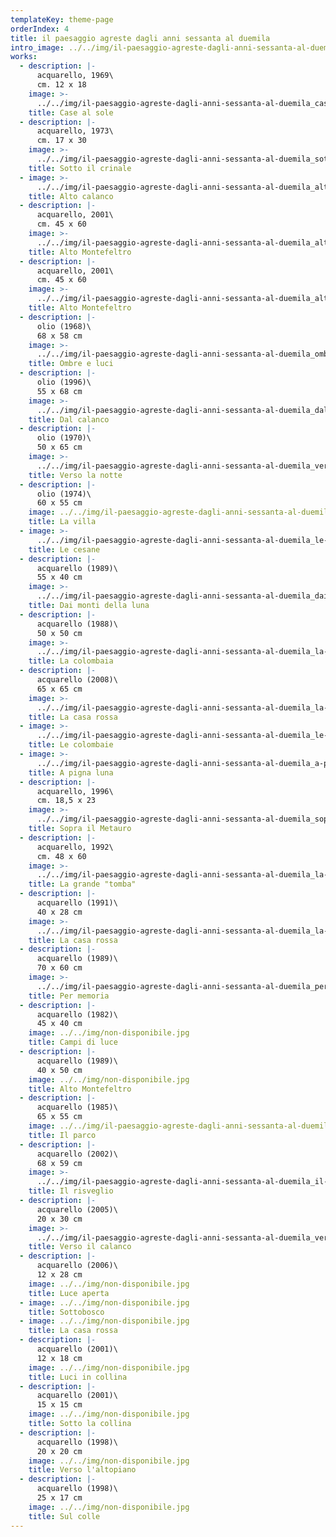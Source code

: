 ```yaml
---
templateKey: theme-page
orderIndex: 4
title: il paesaggio agreste dagli anni sessanta al duemila
intro_image: ../../img/il-paesaggio-agreste-dagli-anni-sessanta-al-duemila.jpg
works:
  - description: |-
      acquarello, 1969\
      cm. 12 x 18
    image: >-
      ../../img/il-paesaggio-agreste-dagli-anni-sessanta-al-duemila_case-al-sole.jpg
    title: Case al sole
  - description: |-
      acquarello, 1973\
      cm. 17 x 30
    image: >-
      ../../img/il-paesaggio-agreste-dagli-anni-sessanta-al-duemila_sotto-il-crinale.jpg
    title: Sotto il crinale
  - image: >-
      ../../img/il-paesaggio-agreste-dagli-anni-sessanta-al-duemila_alto-calanco.jpg
    title: Alto calanco
  - description: |-
      acquarello, 2001\
      cm. 45 x 60
    image: >-
      ../../img/il-paesaggio-agreste-dagli-anni-sessanta-al-duemila_alto-montefeltro.jpg
    title: Alto Montefeltro
  - description: |-
      acquarello, 2001\
      cm. 45 x 60
    image: >-
      ../../img/il-paesaggio-agreste-dagli-anni-sessanta-al-duemila_alto-montefeltro-2.jpg
    title: Alto Montefeltro
  - description: |-
      olio (1968)\
      68 x 58 cm
    image: >-
      ../../img/il-paesaggio-agreste-dagli-anni-sessanta-al-duemila_ombre-e-luci.jpg
    title: Ombre e luci
  - description: |-
      olio (1996)\
      55 x 68 cm
    image: >-
      ../../img/il-paesaggio-agreste-dagli-anni-sessanta-al-duemila_dal-calanco.jpg
    title: Dal calanco
  - description: |-
      olio (1970)\
      50 x 65 cm
    image: >-
      ../../img/il-paesaggio-agreste-dagli-anni-sessanta-al-duemila_verso-la-notte.jpg
    title: Verso la notte
  - description: |-
      olio (1974)\
      60 x 55 cm
    image: ../../img/il-paesaggio-agreste-dagli-anni-sessanta-al-duemila_la-villa.jpg
    title: La villa
  - image: >-
      ../../img/il-paesaggio-agreste-dagli-anni-sessanta-al-duemila_le-cesane.jpg
    title: Le cesane
  - description: |-
      acquarello (1989)\
      55 x 40 cm
    image: >-
      ../../img/il-paesaggio-agreste-dagli-anni-sessanta-al-duemila_dai-monti-della-luna.jpg
    title: Dai monti della luna
  - description: |-
      acquarello (1988)\
      50 x 50 cm
    image: >-
      ../../img/il-paesaggio-agreste-dagli-anni-sessanta-al-duemila_la-colombaia.jpg
    title: La colombaia
  - description: |-
      acquarello (2008)\
      65 x 65 cm
    image: >-
      ../../img/il-paesaggio-agreste-dagli-anni-sessanta-al-duemila_la-casa-rossa.jpg
    title: La casa rossa
  - image: >-
      ../../img/il-paesaggio-agreste-dagli-anni-sessanta-al-duemila_le-colombaie.jpg
    title: Le colombaie
  - image: >-
      ../../img/il-paesaggio-agreste-dagli-anni-sessanta-al-duemila_a-pigna-luna.jpg
    title: A pigna luna
  - description: |-
      acquarello, 1996\
      cm. 18,5 x 23
    image: >-
      ../../img/il-paesaggio-agreste-dagli-anni-sessanta-al-duemila_sopra-il-metauro.jpg
    title: Sopra il Metauro
  - description: |-
      acquarello, 1992\
      cm. 48 x 60
    image: >-
      ../../img/il-paesaggio-agreste-dagli-anni-sessanta-al-duemila_la-grande-tomba.jpg
    title: La grande "tomba"
  - description: |-
      acquarello (1991)\
      40 x 28 cm
    image: >-
      ../../img/il-paesaggio-agreste-dagli-anni-sessanta-al-duemila_la-casa-rossa-2.jpg
    title: La casa rossa
  - description: |-
      acquarello (1989)\
      70 x 60 cm
    image: >-
      ../../img/il-paesaggio-agreste-dagli-anni-sessanta-al-duemila_per-memoria.jpg
    title: Per memoria
  - description: |-
      acquarello (1982)\
      45 x 40 cm
    image: ../../img/non-disponibile.jpg
    title: Campi di luce
  - description: |-
      acquarello (1989)\
      40 x 50 cm
    image: ../../img/non-disponibile.jpg
    title: Alto Montefeltro
  - description: |-
      acquarello (1985)\
      65 x 55 cm
    image: ../../img/il-paesaggio-agreste-dagli-anni-sessanta-al-duemila_il-parco.jpg
    title: Il parco
  - description: |-
      acquarello (2002)\
      68 x 59 cm
    image: >-
      ../../img/il-paesaggio-agreste-dagli-anni-sessanta-al-duemila_il-risveglio.jpg
    title: Il risveglio
  - description: |-
      acquarello (2005)\
      20 x 30 cm
    image: >-
      ../../img/il-paesaggio-agreste-dagli-anni-sessanta-al-duemila_verso-il-calanco.jpg
    title: Verso il calanco
  - description: |-
      acquarello (2006)\
      12 x 28 cm
    image: ../../img/non-disponibile.jpg
    title: Luce aperta
  - image: ../../img/non-disponibile.jpg
    title: Sottobosco
  - image: ../../img/non-disponibile.jpg
    title: La casa rossa
  - description: |-
      acquarello (2001)\
      12 x 18 cm
    image: ../../img/non-disponibile.jpg
    title: Luci in collina
  - description: |-
      acquarello (2001)\
      15 x 15 cm
    image: ../../img/non-disponibile.jpg
    title: Sotto la collina
  - description: |-
      acquarello (1998)\
      20 x 20 cm
    image: ../../img/non-disponibile.jpg
    title: Verso l'altopiano
  - description: |-
      acquarello (1998)\
      25 x 17 cm
    image: ../../img/non-disponibile.jpg
    title: Sul colle
---
```


